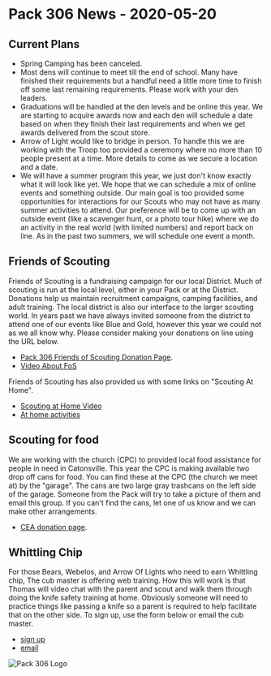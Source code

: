 # Pack 306 News - 2020-05-20

## Current Plans
* Spring Camping has been canceled. 
* Most dens will continue to meet till the end of school. Many have finished their requirements but a handful need a little more time to finish off some last remaining requirements. Please work with your den leaders.
* Graduations will be handled at the den levels and be online this year. We are starting to acquire awards now and each den will schedule a date based on when they finish their last requirements and when we get awards delivered from the scout store.
* Arrow of Light would like to bridge in person. To handle this we are working with the Troop too provided a ceremony where no more than 10 people present at a time. More details to come as we secure a location and a date.
* We will have a summer program this year, we just don't know exactly what it will look like yet. We hope that we can schedule a mix of online events and something outside. Our main goal is too provided some opportunities for interactions for our Scouts who may not have as many summer activities to attend. Our preference will be to come up with an outside event (like a scavenger hunt, or a photo tour hike) where we do an activity in the real world (with limited numbers) and report back on line. As in the past two summers, we will schedule one event a month. 

## Friends of Scouting
Friends of Scouting is a fundraising campaign for our local District. Much of scouting is run at the local level, either in your Pack or at the District. Donations help us maintain recruitment campaigns, camping facilities, and adult training. The local district is also our interface to the larger scouting world. In years past we have always invited someone from the district to attend one of our events like Blue and Gold, however this year we could not as we all know why. Please consider making your donations on line using the URL below.

* [Pack 306 Friends of Scouting Donation Page](https://donations.scouting.org/#/council/220/appeal/2903).
* [Video About FoS](https://www.youtube.com/watch?v=JYMKJKP6mUc)

Friends of Scouting has also provided us with some links on "Scouting At Home".

* [Scouting at Home Video](https://www.youtube.com/watch?v=chnOUp2QzLY)
* [At home activities](http://www.baltimorebsa.org/pages/72813)

## Scouting for food
We are working with the church (CPC) to provided local food assistance for people in need in Catonsville. This year the CPC is making available two drop off cans for food. You can find these at the CPC (the church we meet at) by the "garage". The cans are two large gray trashcans on the left side of the garage. Someone from the Pack will try to take a picture of them and email this group. If you can't find the cans, let one of us know and we can make other arrangements.

* [CEA donation page](http://catonsvillehelp.org/donating-money/).

## Whittling Chip
For those Bears, Webelos, and Arrow Of Lights who need to earn Whittling chip, The cub master is offering web training. How this will work is that Thomas will video chat with the parent and scout and walk them through doing the knife safety training at home. Obviously someone will need to practice things like passing a knife so a parent is required to help facilitate that on the other side. To sign up, use the form below or email the cub master.

* [sign up](https://airtable.com/shrCCfJSAKvMVQeuB)
* [email](mailto:cubmaster@cub306.org?subject=knife%20saftey)

![Pack 306 Logo](https://cub306.org/images/PackLogo_Small.png?when=2020-05-20&where=web)